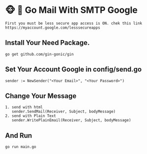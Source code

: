 # :monkey_face: :email: Go Mail With SMTP Google
    First you must be less secure app access is ON. chek this link https://myaccount.google.com/lesssecureapps
## Install Your Need Package.
    go get github.com/gin-gonic/gin
## Set Your Account Google in config/send.go
    sender := NewSender("<Your Email>", "<Your Password>")

## Change Your Message
    1. send with html 
       sender.SendMail(Receiver, Subject, bodyMessage)
    2. send with Plain Text
       sender.WritePlainEmail(Receiver, Subject, bodyMessage)
    
## And Run
    go run main.go